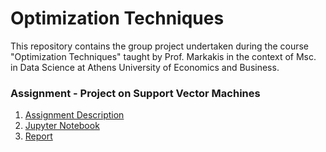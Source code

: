 # Optimization Techniques
This repository contains the group project undertaken during the course "Optimization Techniques" taught by Prof. Markakis in the context of Msc. in Data Science at Athens University of Economics and Business.

### Assignment - Project on Support Vector Machines
1. [Assignment Description](svm_smo_project/svm_smo_assignment_description.pdf) 
2. [Jupyter Notebook](svm_smo_project/svm_smo_implementation.html)
3. [Report](svm_smo_project/svm_smo_report.pdf)